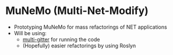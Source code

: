 # MuNeMo (Multi-Net-Modify)

- Prototyping MuNeMo for mass refactorings of NET applications
- Will be using:
  - [multi-gitter](https://github.com/lindell/multi-gitter) for running the code
  - (Hopefully) easier refactorings by using Roslyn
